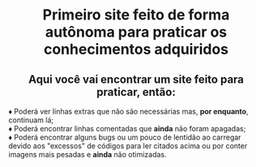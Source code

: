 <h1 align="center">Primeiro site feito de forma autônoma para praticar os conhecimentos adquiridos</h1>

<h2 align="center">Aqui você vai encontrar um site feito para praticar, então:</h2>
♦ Poderá ver linhas extras que não são necessárias mas, <strong>por enquanto</strong>, continuam lá;<br>
♦ Poderá encontrar linhas comentadas que <strong>ainda</strong> não foram apagadas;<br>
♦ Poderá encontrar alguns bugs ou um pouco de lentidão ao carregar devido aos "excessos" de códigos para ler citados acima ou por conter imagens mais pesadas e <strong>ainda</strong> não otimizadas.
